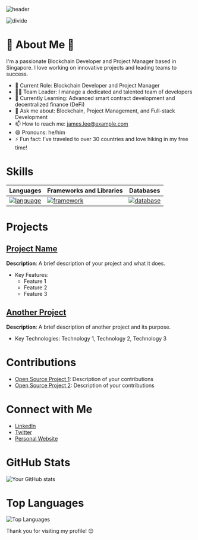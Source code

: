 ![header](https://capsule-render.vercel.app/api?type=waving&color=auto&height=200&section=header&text=Hello,%20I'm%20James%20Lee!%20👋&fontSize=60&animation=fadeIn&fontAlignY=40)

![divide](https://github.com/naruhitokaide/naruhitokaide/blob/main/divider1.png)
# 🎉​ About Me 🎉​
I'm a passionate Blockchain Developer and Project Manager based in Singapore. I love working on innovative projects and leading teams to success.

- 💼 Current Role: Blockchain Developer and Project Manager
- 👨‍💼 Team Leader: I manage a dedicated and talented team of developers
- 🌱 Currently Learning: Advanced smart contract development and decentralized finance (DeFi)
- 💬 Ask me about: Blockchain, Project Management, and Full-stack Development
- 📫 How to reach me: james.lee@example.com
- 😄 Pronouns: he/him
- ⚡ Fun fact: I’ve traveled to over 30 countries and love hiking in my free time!

# Skills
<div align='center'>

| Languages | Frameworks and Libraries | Databases |
|----------|----------|----------|
| [![language](https://skillicons.dev/icons?i=ts,js,solidity,cpp,cs,py,rust,ruby&perline=4)](https://skillicons.dev) | [![framework](https://skillicons.dev/icons?i=nestjs,express,laravel,react,vue,nextjs,nuxtjs,redux,graphql,selenium&perline=5)](https://skillicons.dev) | [![database](https://skillicons.dev/icons?i=mongodb,mysql,postgres,sqlite&perline=2)](https://skillicons.dev) |

</div>

# Projects
## [Project Name](https://github.com/yourusername/projectname)
**Description**: A brief description of your project and what it does.
- Key Features:
  - Feature 1
  - Feature 2
  - Feature 3

## [Another Project](https://github.com/yourusername/anotherproject)
**Description**: A brief description of another project and its purpose.
- Key Technologies: Technology 1, Technology 2, Technology 3

# Contributions
- [Open Source Project 1](https://github.com/opensource/project1): Description of your contributions
- [Open Source Project 2](https://github.com/opensource/project2): Description of your contributions

# Connect with Me
- [LinkedIn](https://www.linkedin.com/in/yourprofile)
- [Twitter](https://twitter.com/yourhandle)
- [Personal Website](https://yourwebsite.com)

# GitHub Stats
![Your GitHub stats](https://github-readme-stats.vercel.app/api?username=yourusername&show_icons=true&theme=radical)

# Top Languages
![Top Languages](https://github-readme-stats.vercel.app/api/top-langs/?username=yourusername&layout=compact&theme=radical)

Thank you for visiting my profile! 😊
